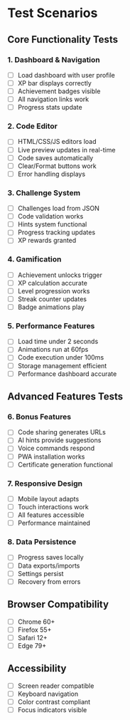 # Test Scenarios

## Core Functionality Tests

### 1. Dashboard & Navigation
- [ ] Load dashboard with user profile
- [ ] XP bar displays correctly
- [ ] Achievement badges visible
- [ ] All navigation links work
- [ ] Progress stats update

### 2. Code Editor
- [ ] HTML/CSS/JS editors load
- [ ] Live preview updates in real-time
- [ ] Code saves automatically
- [ ] Clear/Format buttons work
- [ ] Error handling displays

### 3. Challenge System
- [ ] Challenges load from JSON
- [ ] Code validation works
- [ ] Hints system functional
- [ ] Progress tracking updates
- [ ] XP rewards granted

### 4. Gamification
- [ ] Achievement unlocks trigger
- [ ] XP calculation accurate
- [ ] Level progression works
- [ ] Streak counter updates
- [ ] Badge animations play

### 5. Performance Features
- [ ] Load time under 2 seconds
- [ ] Animations run at 60fps
- [ ] Code execution under 100ms
- [ ] Storage management efficient
- [ ] Performance dashboard accurate

## Advanced Features Tests

### 6. Bonus Features
- [ ] Code sharing generates URLs
- [ ] AI hints provide suggestions
- [ ] Voice commands respond
- [ ] PWA installation works
- [ ] Certificate generation functional

### 7. Responsive Design
- [ ] Mobile layout adapts
- [ ] Touch interactions work
- [ ] All features accessible
- [ ] Performance maintained

### 8. Data Persistence
- [ ] Progress saves locally
- [ ] Data exports/imports
- [ ] Settings persist
- [ ] Recovery from errors

## Browser Compatibility
- [ ] Chrome 60+
- [ ] Firefox 55+
- [ ] Safari 12+
- [ ] Edge 79+

## Accessibility
- [ ] Screen reader compatible
- [ ] Keyboard navigation
- [ ] Color contrast compliant
- [ ] Focus indicators visible
